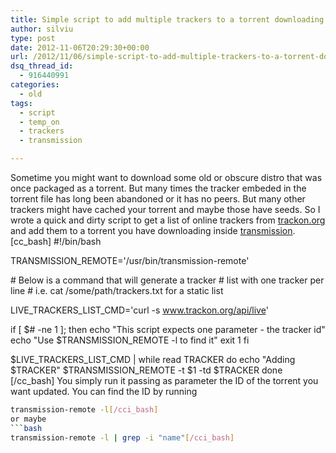 ```yaml
---
title: Simple script to add multiple trackers to a torrent downloading in transmission
author: silviu
type: post
date: 2012-11-06T20:29:30+00:00
url: /2012/11/06/simple-script-to-add-multiple-trackers-to-a-torrent-downloading-in-transmission/
dsq_thread_id:
  - 916440991
categories:
  - old
tags:
  - script
  - temp_on
  - trackers
  - transmission

---
```

Sometime you might want to download some old or obscure distro that was once packaged as a torrent. But many times the tracker embeded in the torrent file has long been abandoned or it has no peers. But many other trackers might have cached your torrent and maybe those have seeds. So I wrote a quick and dirty script to get a list of online trackers from <a href="http://www.trackon.org/" target="_blank" rel="noopener">trackon.org</a> and add them to a torrent you have downloading inside <a href="http://www.transmissionbt.com/" target="_blank" rel="noopener">transmission</a>.
[cc_bash]
#!/bin/bash

TRANSMISSION_REMOTE='/usr/bin/transmission-remote'

\# Below is a command that will generate a tracker
\# list with one tracker per line
\# i.e. cat /some/path/trackers.txt for a static list

LIVE_TRACKERS_LIST_CMD='curl -s www.trackon.org/api/live'

if [ $# -ne 1 ]; then
echo "This script expects one parameter - the tracker id"
echo "Use $TRANSMISSION_REMOTE -l to find it"
exit 1
fi

$LIVE_TRACKERS_LIST_CMD | while read TRACKER
do
echo "Adding $TRACKER"
$TRANSMISSION_REMOTE -t $1 -td $TRACKER
done
[/cc_bash]
You simply run it passing as parameter the ID of the torrent you want updated. You can find the ID by running
 ```bash
transmission-remote -l[/cci_bash]
or maybe
 ```bash
transmission-remote -l | grep -i "name"[/cci_bash]